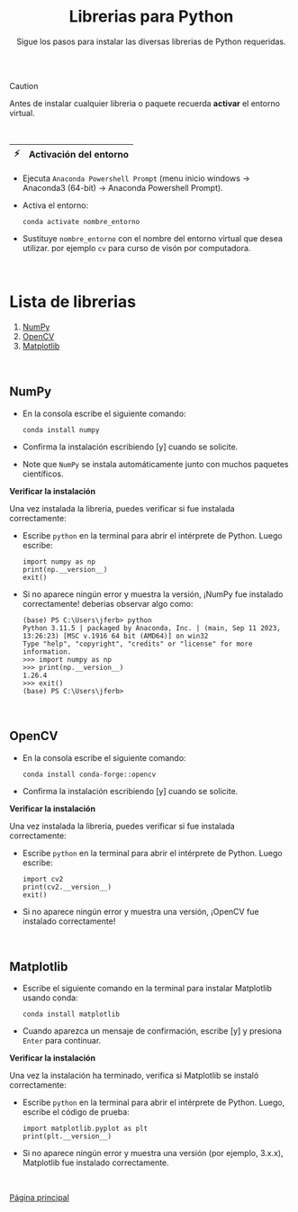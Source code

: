 <div  align="center">
    
# Librerias para Python

Sigue los pasos para instalar las diversas librerias de Python requeridas.

</div>

<br/>
<br/>

> [!CAUTION]
> Antes de instalar cualquier libreria o paquete recuerda **activar** el entorno virtual.

<br/>

| :zap: | **Activación del entorno** |
|-------|:---------------------------|

- Ejecuta `Anaconda Powershell Prompt` (menu inicio windows &rarr;  Anaconda3 (64-bit) &rarr; Anaconda Powershell Prompt).
- Activa el entorno:

    ```console
   conda activate nombre_entorno
   ```

- Sustituye `nombre_entorno` con el nombre del entorno virtual que desea utilizar. por ejemplo `cv` para curso de visón por computadora.

<br/>

# Lista de librerias
1. [NumPy](#NumPy)
2. [OpenCV](#OpenCV)
3. [Matplotlib](#Matplotlib)

<br/>
  
## NumPy

- En la consola escribe el siguiente comando:

  ```console
  conda install numpy
  ```

- Confirma la instalación escribiendo [y] cuando se solicite.
- Note que `NumPy` se instala automáticamente junto con muchos paquetes científicos.

**Verificar la instalación**

Una vez instalada la libreria, puedes verificar si fue instalada correctamente:
- Escribe `python` en la terminal para abrir el intérprete de Python. Luego escribe:

  ```console
  import numpy as np
  print(np.__version__)
  exit()
  ```
  
- Si no aparece ningún error y muestra la versión, ¡NumPy fue instalado correctamente! deberias observar algo como:

  ```console
  (base) PS C:\Users\jferb> python
  Python 3.11.5 | packaged by Anaconda, Inc. | (main, Sep 11 2023, 13:26:23) [MSC v.1916 64 bit (AMD64)] on win32
  Type "help", "copyright", "credits" or "license" for more information.
  >>> import numpy as np
  >>> print(np.__version__)
  1.26.4
  >>> exit()
  (base) PS C:\Users\jferb>
  ```

<br/>

## OpenCV

- En la consola escribe el siguiente comando:

  ```console
  conda install conda-forge::opencv
  ```

- Confirma la instalación escribiendo [y] cuando se solicite.

**Verificar la instalación**

Una vez instalada la libreria, puedes verificar si fue instalada correctamente:
- Escribe `python` en la terminal para abrir el intérprete de Python. Luego escribe:

  ```console
  import cv2
  print(cv2.__version__)
  exit()
  ```
  
- Si no aparece ningún error y muestra una versión, ¡OpenCV fue instalado correctamente!

<br/>

## Matplotlib

- Escribe el siguiente comando en la terminal para instalar Matplotlib usando conda:

  ```console
  conda install matplotlib
  ```

- Cuando aparezca un mensaje de confirmación, escribe [y] y presiona `Enter` para continuar.

**Verificar la instalación**

Una vez la instalación ha terminado, verifica si Matplotlib se instaló correctamente:

- Escribe `python` en la terminal para abrir el intérprete de Python. Luego, escribe el código de prueba:

  ```console
  import matplotlib.pyplot as plt
  print(plt.__version__)
  ```
  
- Si no aparece ningún error y muestra una versión (por ejemplo, 3.x.x), Matplotlib fue instalado correctamente.

<br/>

[Página principal](../../README.md)
